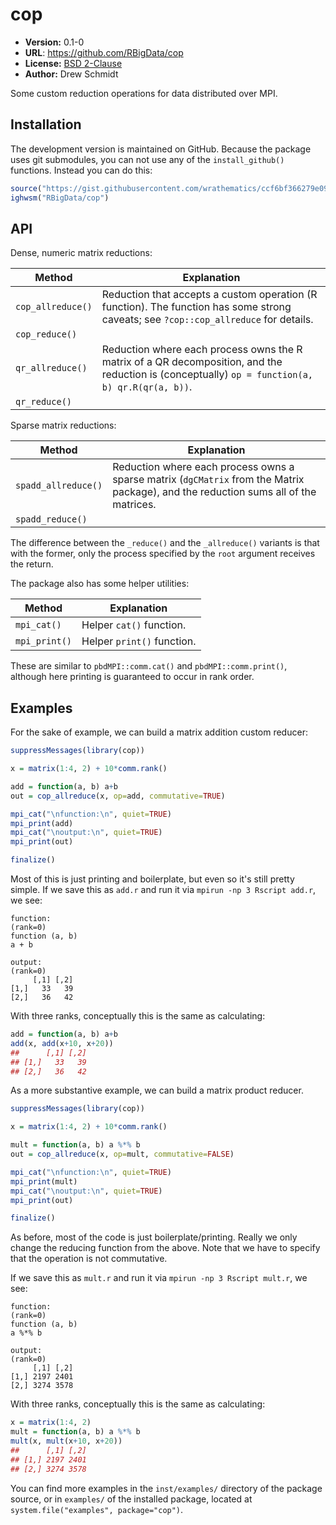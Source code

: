 # cop

* **Version:** 0.1-0
* **URL**: https://github.com/RBigData/cop
* **License:** [BSD 2-Clause](http://opensource.org/licenses/BSD-2-Clause)
* **Author:** Drew Schmidt


Some custom reduction operations for data distributed over MPI.


## Installation

The development version is maintained on GitHub. Because the package uses git submodules, you can not use any of the `install_github()` functions. Instead you can do this:

```r
source("https://gist.githubusercontent.com/wrathematics/ccf6bf366279e099563e69e56b4fde59/raw/6daf038ca56f4f531f631f80a54d8d9aa70b4bbb/ighwsm.r")
ighwsm("RBigData/cop")
```



## API

Dense, numeric matrix reductions:

| Method | Explanation |
|--------|-------------|
| `cop_allreduce()` | Reduction that accepts a custom operation (R function). The function has some strong caveats; see `?cop::cop_allreduce` for details. |
| `cop_reduce()` |  |
| `qr_allreduce()` | Reduction where each process owns the R matrix of a QR decomposition, and the reduction is (conceptually) `op = function(a, b) qr.R(qr(a, b))`. |
| `qr_reduce()` |  |

Sparse matrix reductions:

| Method | Explanation |
|--------|-------------|
| `spadd_allreduce()` | Reduction where each process owns a sparse matrix (`dgCMatrix` from the Matrix package), and the reduction sums all of the matrices. |
| `spadd_reduce()` |  |

The difference between the `_reduce()` and the `_allreduce()` variants is that with the former, only the process specified by the `root` argument receives the return.

The package also has some helper utilities:

| Method | Explanation |
|--------|-------------|
| `mpi_cat()` | Helper `cat()` function. |
| `mpi_print()` | Helper `print()` function. |

These are similar to `pbdMPI::comm.cat()` and `pbdMPI::comm.print()`, although here printing is guaranteed to occur in rank order.



## Examples

For the sake of example, we can build a matrix addition custom reducer:

```r
suppressMessages(library(cop))

x = matrix(1:4, 2) + 10*comm.rank()

add = function(a, b) a+b
out = cop_allreduce(x, op=add, commutative=TRUE)

mpi_cat("\nfunction:\n", quiet=TRUE)
mpi_print(add)
mpi_cat("\noutput:\n", quiet=TRUE)
mpi_print(out)

finalize()
```

Most of this is just printing and boilerplate, but even so it's still pretty simple. If we save this as `add.r` and run it via `mpirun -np 3 Rscript add.r`, we see:

```
function:
(rank=0)
function (a, b) 
a + b

output:
(rank=0)
     [,1] [,2]
[1,]   33   39
[2,]   36   42
```

With three ranks, conceptually this is the same as calculating:

```r
add = function(a, b) a+b
add(x, add(x+10, x+20))
##      [,1] [,2]
## [1,]   33   39
## [2,]   36   42
```

As a more substantive example, we can build a matrix product reducer.

```r
suppressMessages(library(cop))

x = matrix(1:4, 2) + 10*comm.rank()

mult = function(a, b) a %*% b
out = cop_allreduce(x, op=mult, commutative=FALSE)

mpi_cat("\nfunction:\n", quiet=TRUE)
mpi_print(mult)
mpi_cat("\noutput:\n", quiet=TRUE)
mpi_print(out)

finalize()
```

As before, most of the code is just boilerplate/printing. Really we only change the reducing function from the above. Note that we have to specify that the operation is not commutative.

If we save this as `mult.r` and run it via `mpirun -np 3 Rscript mult.r`, we see:

```
function:
(rank=0)
function (a, b) 
a %*% b

output:
(rank=0)
     [,1] [,2]
[1,] 2197 2401
[2,] 3274 3578
```

With three ranks, conceptually this is the same as calculating:

```r
x = matrix(1:4, 2)
mult = function(a, b) a %*% b
mult(x, mult(x+10, x+20))
##      [,1] [,2]
## [1,] 2197 2401
## [2,] 3274 3578
```

You can find more examples in the `inst/examples/` directory of the package source, or in `examples/` of the installed package, located at `system.file("examples", package="cop")`.
